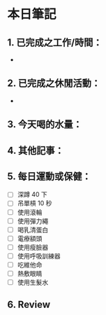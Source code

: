 # 本日筆記
## 1. 已完成之工作/時間：
- 

## 2. 已完成之休閒活動：
- 

## 3. 今天喝的水量：


## 4. 其他記事：


## 5. 每日運動或保健：
- [ ] 深蹲 40 下
- [ ] 吊單槓 10 秒
- [ ] 使用滾輪
- [ ] 使用彈力繩
- [ ] 喝乳清蛋白
- [ ] 電療額頭
- [ ] 使用瘦臉器
- [ ] 使用呼吸訓練器
- [ ] 吃維他命
- [ ] 熱敷眼睛
- [ ] 使用生髮水

## 6. Review
